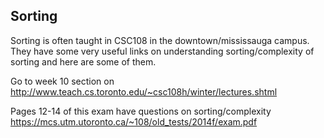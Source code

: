 ## Sorting

Sorting is often taught in CSC108 in the downtown/mississauga campus. They have some very useful links on understanding sorting/complexity of sorting and here are some of them.

Go to week 10 section on
http://www.teach.cs.toronto.edu/~csc108h/winter/lectures.shtml

Pages 12-14 of this exam have questions on sorting/complexity
https://mcs.utm.utoronto.ca/~108/old_tests/2014f/exam.pdf